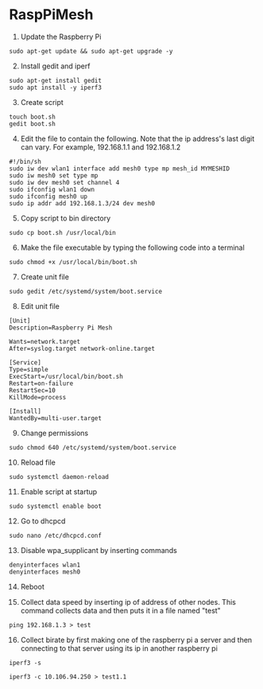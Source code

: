 # RaspPiMesh

1. Update the Raspberry Pi

```
sudo apt-get update && sudo apt-get upgrade -y
```

2. Install gedit and iperf

```
sudo apt-get install gedit
sudo apt install -y iperf3
```

3. Create script

```
touch boot.sh
gedit boot.sh
```

4. Edit the file to contain the following. Note that the ip address's last digit can vary. For example, 192.168.1.1 and 192.168.1.2

```
#!/bin/sh
sudo iw dev wlan1 interface add mesh0 type mp mesh_id MYMESHID
sudo iw mesh0 set type mp
sudo iw dev mesh0 set channel 4
sudo ifconfig wlan1 down
sudo ifconfig mesh0 up
sudo ip addr add 192.168.1.3/24 dev mesh0 
```

5. Copy script to bin directory

```sudo cp boot.sh /usr/local/bin```

6. Make the file executable by typing the following code into a terminal

```sudo chmod +x /usr/local/bin/boot.sh```

7. Create unit file 

```sudo gedit /etc/systemd/system/boot.service```

8. Edit unit file

```
[Unit]
Description=Raspberry Pi Mesh

Wants=network.target
After=syslog.target network-online.target

[Service]
Type=simple
ExecStart=/usr/local/bin/boot.sh
Restart=on-failure
RestartSec=10
KillMode=process

[Install]
WantedBy=multi-user.target
```

9. Change permissions

```sudo chmod 640 /etc/systemd/system/boot.service```

10. Reload file

```sudo systemctl daemon-reload```

11. Enable script at startup

```sudo systemctl enable boot```

12. Go to dhcpcd

```sudo nano /etc/dhcpcd.conf```

13. Disable wpa_supplicant by inserting commands

```
denyinterfaces wlan1
denyinterfaces mesh0
```

14. Reboot

15. Collect data speed by inserting ip of address of other nodes. This command collects data and then puts it in a file named "test"

```
ping 192.168.1.3 > test
```

16. Collect birate by first making one of the raspberry pi a server and then connecting to that server using its ip in another raspberry pi 

```
iperf3 -s
```

```
iperf3 -c 10.106.94.250 > test1.1
```
